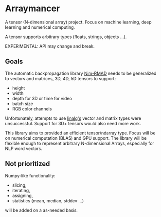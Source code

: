 # Arraymancer

A tensor (N-dimensional array) project. Focus on machine learning, deep learning and numerical computing.

A tensor supports arbitrary types (floats, strings, objects ...).

EXPERIMENTAL: API may change and break.

## Goals

The automatic backpropagation library [Nim-RMAD](https://github.com/mratsim/nim-rmad) needs to be generalized to vectors and matrices, 3D, 4D, 5D tensors to support:

* height
* width
* depth for 3D or time for video
* batch size
* RGB color channels

Unfortunately, attempts to use [linalg's](https://github.com/unicredit/linear-algebra) vector and matrix types were unsuccessful. Support for 3D+ tensors would also need more work.

This library aims to provided an efficient tensor/ndarray type. Focus will be on numerical computation (BLAS) and GPU support.
The library will be flexible enough to represent arbitrary N-dimensional Arrays, especially for NLP word vectors.

## Not prioritized

Numpy-like functionality: 
* slicing,
* iterating,
* assigning,
* statistics (mean, median, stddev ...)

will be added on a as-needed basis.